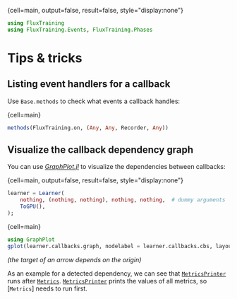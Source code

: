 {cell=main, output=false, result=false, style="display:none"}
```julia
using FluxTraining
using FluxTraining.Events, FluxTraining.Phases
```

# Tips & tricks



## Listing event handlers for a callback

Use `Base.methods` to check what events a callback handles:

{cell=main}
```julia
methods(FluxTraining.on, (Any, Any, Recorder, Any))
```


## Visualize the callback dependency graph

You can use [*GraphPlot.jl*](https://juliagraphs.github.io/GraphPlot.jl/) to visualize the dependencies between callbacks:

{cell=main, output=false, result=false, style="display:none"}
```julia
learner = Learner(
    nothing, (nothing, nothing), nothing, nothing,  # dummy arguments
    ToGPU(),
);
```

{cell=main}
```julia
using GraphPlot
gplot(learner.callbacks.graph, nodelabel = learner.callbacks.cbs, layout = stressmajorize_layout)
```

*(the target of an arrow depends on the origin)*

As an example for a detected dependency, we can see that [`MetricsPrinter`](#) runs after [`Metrics`](#). [`MetricsPrinter`](#) prints the values of all metrics, so [`Metrics`] needs to run first.